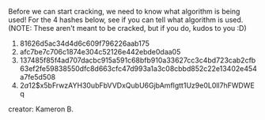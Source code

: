Before we can start cracking, we need to know what algorithm is being used!
For the 4 hashes below, see if you can tell what algorithm is used.
(NOTE: These aren't meant to be cracked, but if you do, kudos to you :D)

1. 81626d5ac34d4d6c609f796226aab175
2. afc7be7c706c1874e304c52126e442ebde0daa05
3. 137485f85f4ad707dacbc915a591c68bfb910a33627cc3c4bd723cab2cfb63ef2fe59838550dfc8d663cfc47d993a1a3c08cbbd852c22e13402e454a7fe5d508
4. $2a$12$x5bFrwzAYH30ubFbVVDxQubU6GjbAmflgtt1Uz9e0L0ll7hFWDWEq

creator: Kameron B.
